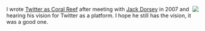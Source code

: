 <img src="http://scripting.com/images/2018/10/29/microsoftBrain.png" border="0" align="right">I wrote <a href="http://scripting.com/stories/2007/04/28/twitterAsCoralReef.html">Twitter as Coral Reef</a> after meeting with <a href="https://twitter.com/jack">Jack Dorsey</a> in 2007 and hearing his vision for Twitter as a platform. I hope he still has the vision, it was a good one. 
